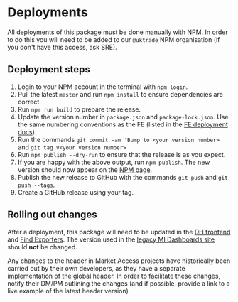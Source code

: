 # Deployments

All deployments of this package must be done manually with NPM. In order to do this you will need to be added to our `@uktrade` NPM organisation (if you don't have this access, ask SRE).

## Deployment steps

1. Login to your NPM account in the terminal with ```npm login```.
2. Pull the latest `master` and run ```npm install``` to ensure dependencies are correct.
3. Run ```npm run build``` to prepare the release.
4. Update the version number in `package.json` and `package-lock.json`. Use the same numbering conventions as the FE (listed in the [FE deployment docs](https://github.com/uktrade/data-hub-frontend/blob/master/docs/Deployments.md#deploying-to-production)).
5. Run the commands ```git commit -am 'Bump to <your version number>``` and ```git tag v<your version number>```
6. Run ```npm publish --dry-run``` to ensure that the release is as you expect.
7. If you are happy with the above output, run ```npm publish```. The new version should now appear on the [NPM page](https://www.npmjs.com/package/@uktrade/datahub-header).
8. Publish the new release to GitHub with the commands ```git push``` and ```git push --tags```.
9. Create a GitHub release using your tag.

## Rolling out changes

After a deployment, this package will need to be updated in the [DH frontend](https://github.com/uktrade/data-hub-frontend) and [Find Exporters](https://github.com/uktrade/data-science-frontend). The version used in the [legacy MI Dashboards site](https://github.com/uktrade/export-wins-ui-mi) should **not** be changed.

Any changes to the header in Market Access projects have historically been carried out by their own developers, as they have a separate implementation of the global header. In order to facilitate these changes, notify their DM/PM outlining the changes (and if possible, provide a link to a live example of the latest header version).
